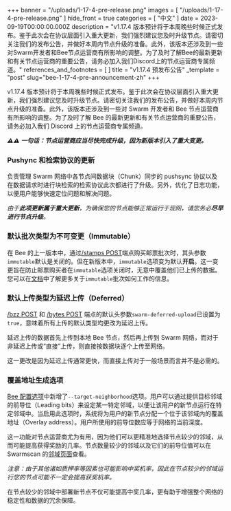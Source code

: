 +++
banner = "/uploads/1-17-4-pre-release.png"
images = [ "/uploads/1-17-4-pre-release.png" ]
hide_front = true
categories = [ "中文" ]
date = 2023-09-19T00:00:00.000Z
description = "v1.17.4 版本预计将于本周晚些时候正式发布。鉴于此次会在协议层面引入重大更新，我们强烈建议您及时升级节点。请密切关注我们的发布公告，并做好本周内节点升级的准备。此外，该版本还涉及到一些对Swarm开发者和Bee节点运营商有所影响的调整。为了及时了解Bee的最新更新和有关节点运营商的重要公告，请务必加入我们Discord上的节点运营商专属频道。"
references_and_footnotes = [ ]
title = "v1.17.4 预发布公告"
_template = "post"
slug="bee-1-17-4-pre-announcement-zh"
+++

v1.17.4 版本预计将于本周晚些时候正式发布。鉴于此次会在协议层面引入重大更新，我们强烈建议您及时升级节点。请密切关注我们的发布公告，并做好本周内节点升级的准备。此外，该版本还涉及到一些对 Swarm 开发者和 Bee 节点运营商有所影响的调整。为了及时了解 Bee 的最新更新和有关节点运营商的重要公告，请务必加入我们 Discord 上的节点运营商专属频道。

**_⚠️⚠️ 一句话：节点运营商应当尽快完成升级，因为新版本引入了重大变更。_**

### Pushync 和检索协议的更新

负责管理 Swarm 网络中各节点间数据块（Chunk）同步的 pushsync 协议以及在数据请求时进行块检索的检索协议此次都进行了升级。另外，优化了日志功能，以便用户能够快速定位问题和解决问题。

_由于**此项更新属于重大更新**，为确保您的节点能够正常运行于现网，请您务必**尽早进行节点升级**。_

### 默认批次类型为不可变更（Immutable）

在 Bee 的上一版本中，通过[/stamps POST](https://docs.ethswarm.org/api/#tag/Postage-Stamps/paths/~1stamps~1%7Bamount%7D~1%7Bdepth%7D/post)端点购买邮票批次时，其头参数`immutable`默认是关闭的。但在新版本中，`immutable`选项变为默认**开启**。这一变更旨在防止邮票购买者在`immutable`选项关闭时，无意中覆盖他们已上传的数据。您可以在[文档](https://docs.ethswarm.org/docs/learn/technology/contracts/postage-stamp/#batch-utilisation)中了解更多关于`immutable`批次如何工作的信息。

### 默认上传类型为延迟上传（Deferred）

[/bzz POST](https://docs.ethswarm.org/api/#tag/BZZ/paths/~1bzz/post) 和 [/bytes POST](https://docs.ethswarm.org/api/#tag/Bytes/paths/~1bytes/post) 端点的默认头参数`swarm-deferred-upload`已设置为 `true`，意味着所有上传的默认类型均更改为延迟上传。

延迟上传的数据首先上传到本地 Bee 节点，然后再上传到 Swarm 网络，而对于非延迟上传或“直接”上传，则直接按数据块逐个上传至网络。

这一更改是因为延迟上传通常更快，而直接上传对于一般场景而言并不是必需的。

### 覆盖地址生成选项

[Bee 配置选项](https://docs.ethswarm.org/docs/bee/working-with-bee/configuration#configuration-for-bee-start)中新增了`--target-neighborhood`选项。用户可以通过提供目标邻域的前导位（Leading bits）来设定某一特定邻域，以便让该用户的新节点运行在特定邻域中。当启用此选项时，系统将为用户的新节点分配一个位于该邻域内的覆盖地址（Overlay address）。用户所使用的前导位数应等于网络的当前深度。

这一功能对节点运营商尤为有用，因为他们可以更精准地选择节点较少的邻域，从而可能提高获得奖励的几率。节点数量较少的邻域以及它们的前导位值可以在 Swarmscan 的[邻域页面](https://swarmscan.io/neighborhoods)查看。

_注意：由于其他诸如质押率等因素也可能影响中奖机率，因此在节点较少的邻域运行您的节点可能不一定会提高获奖机率。_

在节点较少的邻域中部署新节点不仅可能提高中奖几率，更有助于增强整个网络的稳定性和数据的冗余保障。
